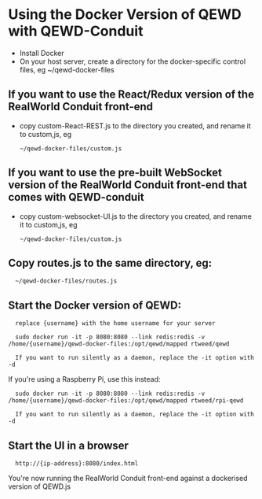 # Using the Docker Version of QEWD with QEWD-Conduit

- Install Docker
- On your host server, create a directory for the docker-specific control files, eg ~/qewd-docker-files

## If you want to use the React/Redux version of the RealWorld Conduit front-end

- copy custom-React-REST.js to the directory you created, and rename it to custom,js, eg

      ~/qewd-docker-files/custom.js

## If you want to use the pre-built WebSocket version of the RealWorld Conduit front-end that comes with QEWD-conduit

- copy custom-websocket-UI.js to the directory you created, and rename it to custom,js, eg

      ~/qewd-docker-files/custom.js


## Copy routes.js to the same directory, eg:

      ~/qewd-docker-files/routes.js



## Start the Docker version of QEWD:

      replace {username} with the home username for your server

      sudo docker run -it -p 8080:8080 --link redis:redis -v /home/{username}/qewd-docker-files:/opt/qewd/mapped rtweed/qewd

      If you want to run silently as a daemon, replace the -it option with -d


If you're using a Raspberry Pi, use this instead:

      sudo docker run -it -p 8080:8080 --link redis:redis -v /home/{username}/qewd-docker-files:/opt/qewd/mapped rtweed/rpi-qewd

      If you want to run silently as a daemon, replace the -it option with -d


## Start the UI in a browser

      http://{ip-address}:8080/index.html

You're now running the RealWorld Conduit front-end against a dockerised version of QEWD.js




